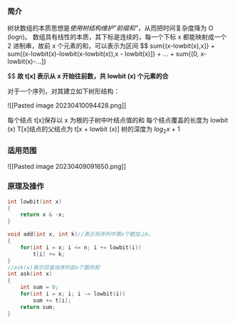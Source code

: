 ### 简介


树状数组的本质思想是*使用树结构维护”前缀和”*，从而把时间复杂度降为 O (logn)。
数组具有线性的本质，其下标是连续的，每一个下标 x 都能映射成一个 2 进制串，故前 x 个元素的和，可以表示为区间 $$ sum\{(x-lowbit(x),x]\} + sum\{(x-lowbit(x)-lowbit(x-lowbit(x)),x - lowbit(x)]\} +  ... + sum\{(0, x-lowbit(x)-...]\}

$$ 
**故 t[x] 表示从 x 开始往前数，共 lowbit (x) 个元素的合** 


对于一个序列，对其建立如下树形结构：

![[Pasted image 20230410094428.png]]

每个结点 t[x]保存以 x 为根的子树中叶结点值的和
每个结点覆盖的长度为 lowbit (x)
T[x]结点的父结点为 t[x + lowbit (x)]
树的深度为  $log_{2}x$ + 1



### 适用范围

![[Pasted image 20230409091650.png]]



###  原理及操作

```C
int lowbit(int x)
{
    return x & -x;
}

void add(int x, int k)//表示将序列中第x个数加上k。
{
    for(int i = x; i <= n; i += lowbit(i))
        t[i] += k;
}
//ask(x)表示将查询序列前x个数的和
int ask(int x)
{
    int sum = 0;
    for(int i = x; i; i -= lowbit(i))
        sum += t[i];
    return sum;
}

```

 